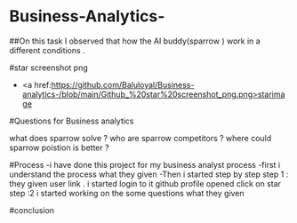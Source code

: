 # Business-Analytics-
##On this task I observed that how the AI buddy(sparrow )  work in a different conditions . 

#star screenshot png 
- <a href:https://github.com/Baluloyal/Business-analytics-/blob/main/Github_%20star%20screenshot_png.png>starimage

 #Questions for Business analytics  

what does sparrow solve ?
who are sparrow competitors ?
where could sparrow poistion is better ?

#Process
-i have  done this project for my business analyst process
-first i understand the process what they given 
-Then i started step by step 
step 1 : they given user link . i started login to it  github profile opened 
click on star 
step :2 i started working on the some questions what they given 

#conclusion 
 
